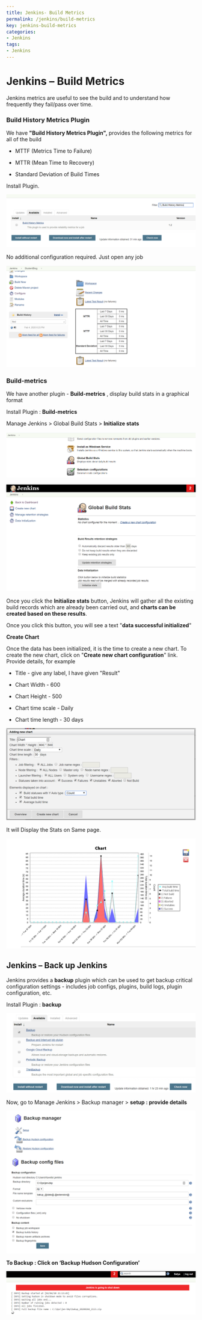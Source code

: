 ```yaml
---
title: Jenkins- Build Metrics
permalink: /jenkins/build-metrics
key: jenkins-build-metrics
categories:
- Jenkins
tags:
- Jenkins
---
```


Jenkins – Build Metrics 
========================

Jenkins metrics are useful to see the build and to understand how frequently
they fail/pass over time.

### Build History Metrics Plugin

We have **"Build History Metrics Plugin",** provides the following metrics for
all of the build

-   MTTF (Metrics Time to Failure)

-   MTTR (Mean Time to Recovery)

-   Standard Deviation of Build Times

Install Plugin.

![](media/965207426207acfd9c1642e68c473e56.png)

No additional configuration required. Just open any job

![](media/890ec2835cd5aea5c75d6d5714105638.png)

### Build-metrics 

We have another plugin - **Build-metrics** , display build stats in a graphical
format

Install Plugin : **Build-metrics** 

Manage Jenkins \> Global Build Stats \> **Initialize stats**

![](media/d68de477f3a85c16b4a94229fe641828.png)

![](media/0aaf069bae05c60cb7c0ad2792a0c629.png)

Once you click the **Initialize stats** button, Jenkins will gather all the
existing build records which are already been carried out, and **charts can be
created based on these results**.

Once you click this button, you will see a text "**data successful
initialized**"

**Create Chart**

Once the data has been initialized, it is the time to create a new chart. To
create the new chart, click on "**Create new chart configuration**" link.
Provide details, for example

-   Title - give any label, I have given "Result"

-   Chart Width - 600

-   Chart Height - 500

-   Chart time scale - Daily

-   Chart time length - 30 days

![](media/5522eb7ff23039c2015ea6ec14fe7acb.png)

It will Display the Stats on Same page.

![](media/c4b747aaf4cb68e9c6f1bf51611e12f4.png)

Jenkins – Back up Jenkins
-------------------------

Jenkins provides a **backup** plugin which can be used to get backup critical
configuration settings - includes job configs, plugins, build logs, plugin
configuration, etc.

Install Plugin : **backup**

![](media/ac0c39af6e1cf250eb5b6411aa7ad128.png)

Now, go to Manage Jenkins \> Backup manager \> **setup : provide details**

![](media/efbe1b41789d72401ec129f8e23b93fa.png)

**To Backup : Click on ‘Backup Hudson Configuration’**

![](media/17957b5e39d929c0e5dcad74737b2d26.png)
